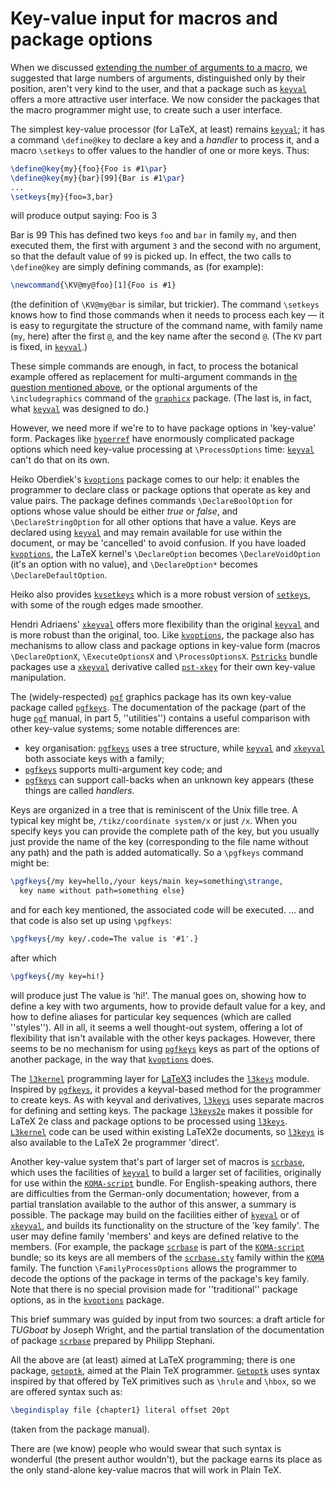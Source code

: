 # Key-value input for macros and package options

When we discussed 
[extending the number of arguments to a macro](./FAQ-moren9.html), we
suggested that large numbers of arguments, distinguished only by their
position, aren't very kind to the user, and that a package such as
[`keyval`](http://ctan.org/pkg/keyval) offers a more attractive user interface.  We now
consider the packages that the macro programmer might use, to create
such a user interface.

The simplest key-value processor (for LaTeX, at least) remains
[`keyval`](http://ctan.org/pkg/keyval); it has a command `\define@key` to declare a key
and a _handler_ to process it, and a macro `\setkeys` to offer
values to the handler of one or more keys.  Thus:
```latex
\define@key{my}{foo}{Foo is #1\par}
\define@key{my}{bar}[99]{Bar is #1\par}
...
\setkeys{my}{foo=3,bar}
```
will produce output saying:
  Foo is 3

  Bar is 99
This has defined two keys `foo` and `bar` in family
`my`, and then executed them, the first with argument
`3` and the second with no argument, so that the default
value of `99` is picked up.  In effect, the two calls to
`\define@key` are simply defining commands, as (for example):
```latex
\newcommand{\KV@my@foo}[1]{Foo is #1}
```
(the definition of `\KV@my@bar` is similar, but trickier).  The
command `\setkeys` knows how to find those commands when it needs to
process each key&nbsp;&mdash; it is easy to regurgitate the structure of the
command name, with family name (`my`, here) after the first
`@`, and the key name after the second `@`.  (The
`KV` part is fixed, in [`keyval`](http://ctan.org/pkg/keyval).)

These simple commands are enough, in fact, to process the botanical
example offered as replacement for multi-argument commands in 
[the question mentioned above](./FAQ-moren9.html), or the
optional arguments of the `\includegraphics` command of the
[`graphicx`](http://ctan.org/pkg/graphicx) package.  (The last is, in fact, what
[`keyval`](http://ctan.org/pkg/keyval) was designed to do.)

However, we need more if we're to to have package options in
'key-value' form.  Packages like [`hyperref`](http://ctan.org/pkg/hyperref) have enormously
complicated package options which need key-value processing at
`\ProcessOptions` time: [`keyval`](http://ctan.org/pkg/keyval) can't do that on its own.

Heiko Oberdiek's [`kvoptions`](http://ctan.org/pkg/kvoptions) package comes to our help: it
enables the programmer to declare class or package options that
operate as key and value pairs.  The package defines commands
`\DeclareBoolOption` for options whose value should be either
_true_ or _false_, and `\DeclareStringOption` for all
other options that have a value.  Keys are declared using
[`keyval`](http://ctan.org/pkg/keyval) and may remain available for use within the document,
or may be 'cancelled' to avoid confusion.  If you have loaded
[`kvoptions`](http://ctan.org/pkg/kvoptions), the LaTeX kernel's `\DeclareOption` becomes
`\DeclareVoidOption` (it's an option with no value), and
`\DeclareOption*` becomes `\DeclareDefaultOption`.

Heiko also provides [`kvsetkeys`](http://ctan.org/pkg/kvsetkeys) which is a more robust version
of [`setkeys`](http://ctan.org/pkg/setkeys), with some of the rough edges made smoother.

Hendri Adriaens' [`xkeyval`](http://ctan.org/pkg/xkeyval) offers more flexibility than
the original [`keyval`](http://ctan.org/pkg/keyval) and is more robust than the original,
too.  Like [`kvoptions`](http://ctan.org/pkg/kvoptions), the package also has mechanisms to
allow class and package options in key-value form (macros
`\DeclareOptionX`, `\ExecuteOptionsX` and `\ProcessOptionsX`.
[`Pstricks`](http://ctan.org/pkg/Pstricks) bundle packages use a [`xkeyval`](http://ctan.org/pkg/xkeyval) derivative
called [`pst-xkey`](http://ctan.org/pkg/pst-xkey) for their own key-value manipulation.

The (widely-respected) [`pgf`](http://ctan.org/pkg/pgf) graphics package has its own
key-value package called [`pgfkeys`](http://ctan.org/pkg/pgfkeys).  The documentation of the
package (part of the huge [`pgf`](http://ctan.org/pkg/pgf) manual, in part 5,
''utilities'') contains a useful comparison with other key-value
systems; some notable differences are:
  

-  key organisation: [`pgfkeys`](http://ctan.org/pkg/pgfkeys) uses a tree structure, while
    [`keyval`](http://ctan.org/pkg/keyval) and [`xkeyval`](http://ctan.org/pkg/xkeyval) both associate keys with a family;
-  [`pgfkeys`](http://ctan.org/pkg/pgfkeys) supports multi-argument key code; and
-  [`pgfkeys`](http://ctan.org/pkg/pgfkeys) can support call-backs when an unknown key
    appears (these things are called _handlers_.

Keys are organized in a tree that is reminiscent of the Unix fille
tree.  A typical key might be, `/tikz/coordinate system/x` or
just `/x`.  When you specify keys you can provide the complete
path of the key, but you usually just provide the name of the key
(corresponding to the file name without any path) and the path is
added automatically.  So a `\pgfkeys` command might be:
<!-- {% raw %} -->
```latex
\pgfkeys{/my key=hello,/your keys/main key=something\strange,
  key name without path=something else}
```
<!-- {% endraw %} -->
and for each key mentioned, the associated code will be executed.
&hellip; and that code is also set up using `\pgfkeys`:
```latex
\pgfkeys{/my key/.code=The value is '#1'.}
```
after which
```latex
\pgfkeys{/my key=hi!}
```
will produce just
  The value is 'hi!'.
The manual goes on, showing how to define a key with two arguments,
how to provide default value for a key, and how to define aliases for
particular key sequences (which are called ''styles'').  All in all,
it seems a well thought-out system, offering a lot of flexibility that
isn't available with the other keys packages.  However, there seems to
be no mechanism for using [`pgfkeys`](http://ctan.org/pkg/pgfkeys) keys as part of the
options of another package, in the way that [`kvoptions`](http://ctan.org/pkg/kvoptions) does.

The [`l3kernel`](http://ctan.org/pkg/l3kernel) programming layer for [LaTeX3](./FAQ-LaTeX3.html)
includes the [`l3keys`](http://ctan.org/pkg/l3keys) module.  Inspired by [`pgfkeys`](http://ctan.org/pkg/pgfkeys),
it provides a keyval-based method for the programmer to create keys.
As with keyval and derivatives, [`l3keys`](http://ctan.org/pkg/l3keys) uses separate macros
for defining and setting keys.  The package [`l3keys2e`](http://ctan.org/pkg/l3keys2e) makes
it possible for LaTeX 2e class and package
options to be processed using [`l3keys`](http://ctan.org/pkg/l3keys). [`L3kernel`](http://ctan.org/pkg/L3kernel)
code can be used within existing LaTeX2e documents, so
[`l3keys`](http://ctan.org/pkg/l3keys) is also available to the LaTeX 2e programmer 'direct'.

Another key-value system that's part of larger set of macros is
[`scrbase`](http://ctan.org/pkg/scrbase), which uses the facilities of [`keyval`](http://ctan.org/pkg/keyval) to
build a larger set of facilities, originally for use within the
[`KOMA-script`](http://ctan.org/pkg/KOMA-script) bundle.  For English-speaking authors, there are
difficulties from the German-only documentation; however, from a
partial translation available to the author of this answer, a summary
is possible.  The package may build on the facilities either of
[`kyeval`](http://ctan.org/pkg/kyeval) or of [`xkeyval`](http://ctan.org/pkg/xkeyval), and builds its functionality
on the structure of the 'key family'.  The user may define family
'members' and keys are defined relative to the members.  (For example,
the package [`scrbase`](http://ctan.org/pkg/scrbase) is part of the [`KOMA-script`](http://ctan.org/pkg/KOMA-script)
bundle; so its keys are all members of the [`scrbase.sty`](http://ctan.org/pkg/scrbase.sty)
family within the [`KOMA`](http://ctan.org/pkg/KOMA) family.  The function
`\FamilyProcessOptions` allows the programmer to decode the options
of the package in terms of the package's key family.  Note that there
is no special provision made for ''traditional'' package options, as
in the [`kvoptions`](http://ctan.org/pkg/kvoptions) package.

This brief summary was guided by input from two sources: a draft article
for _TUGboat_ by Joseph Wright, and the partial translation of the
documentation of package [`scrbase`](http://ctan.org/pkg/scrbase) prepared by Philipp
Stephani.

All the above are (at least) aimed at LaTeX programming; there is
one package, [`getoptk`](http://ctan.org/pkg/getoptk), aimed at the Plain TeX programmer.
[`Getoptk`](http://ctan.org/pkg/Getoptk) uses syntax inspired by that offered by TeX
primitives such as `\hrule` and `\hbox`, so we are offered
syntax such as:
```latex
\begindisplay file {chapter1} literal offset 20pt
```
(taken from the package manual).

There are (we know) people who would swear that such syntax is
wonderful (the present author wouldn't), but the package earns its
place as the only stand-alone key-value macros that will work in Plain TeX.

